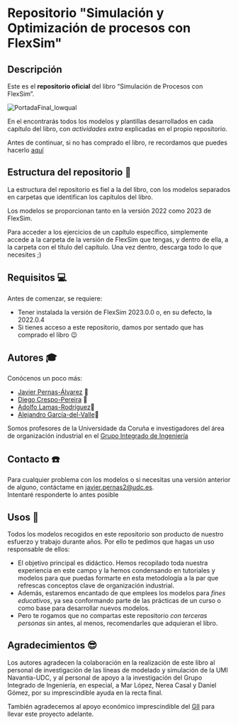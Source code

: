 # Repositorio "Simulación y Optimización de procesos con FlexSim"

## Descripción

Este es el **repositorio oficial** del libro “Simulación de Procesos con FlexSim”.

![PortadaFinal_lowqual](https://github.com/JaviPernasResearch/SyO-procesos-FlexSim/assets/98108974/aa585c7d-4c44-452e-856d-f08a3cdca403)

En el encontrarás todos los modelos y plantillas desarrollados en cada capítulo del libro, con _actividades extra_ explicadas en el propio repositorio.  

Antes de continuar, si no has comprado el libro, re recordamos que puedes hacerlo [aquí](https://libros.cc/Simulacion-y-optimizacion-de-procesos-con-FlexSim.htm?isbn=9788410066007)

## Estructura del repositorio 📑

La estructura del repositorio es fiel a la del libro, con los modelos separados en carpetas que identifican los capítulos del libro. 
  
Los modelos se proporcionan tanto en la versión 2022 como 2023 de FlexSim.  
  
Para acceder a los ejercicios de un capítulo específico, simplemente accede a la carpeta de la versión de FlexSim que tengas, y dentro de ella, a la carpeta con el título del capítulo. Una vez dentro, descarga todo lo que necesites ;)
  
## Requisitos 💻

Antes de comenzar, se requiere: 
 * Tener instalada la versión de FlexSim 2023.0.0 o, en su defecto, la 2022.0.4
 * Si tienes acceso a este repositorio, damos por sentado que has comprado el libro 😉
 
## Autores 🎓

Conócenos un poco más:

* [Javier Pernas-Álvarez](https://pdi.udc.es/en/File/Pdi/HF9NK) 📖
* [Diego Crespo-Pereira](https://pdi.udc.es/en/File/Pdi/6W6MH) 📖
* [Adolfo Lamas-Rodríguez](https://pdi.udc.es/en/File/Pdi/8T89E)📖
* [Alejandro García-del-Valle](https://pdi.udc.es/en/File/Pdi/9A99E)📖

Somos profesores de la Universidade da Coruña e investigadores del área de organización industrial en el [Grupo Integrado de Ingeniería](https://gii.udc.es/)

## Contacto ☎️

Para cualquier problema con los modelos o si necesitas una versión anterior de alguno, contáctame en <javier.pernas2@udc.es>.  
Intentaré responderte lo antes posible

## Usos 🚨

Todos los modelos recogidos en este repositorio son producto de nuestro esfuerzo y trabajo durante años. Por ello te pedimos que hagas un uso responsable de ellos:
* El objetivo principal es didáctico. Hemos recopilado toda nuestra experiencia en este campo y la hemos condensando en tutoriales y modelos para que puedas formarte en esta metodología a la par que refrescas conceptos clave de organización industrial.
* Además, estaremos encantado de que emplees los modelos para *fines educativos*, ya sea conformando parte de las prácticas de un curso o como base para desarrollar nuevos modelos.
* Pero te rogamos que no compartas este repositorio _con terceras personas_ sin antes, al menos, recomendarles que adquieran el libro.

## Agradecimientos 😎
Los autores agradecen la colaboración en la realización de este libro al personal de investigación de las líneas de modelado y simulación de la UMI Navantia-UDC, y al personal de apoyo a la investigación del Grupo Integrado de Ingeniería, en especial, a Mar López, Nerea Casal y Daniel Gómez, por su imprescindible ayuda en la recta final.  

También agradecemos al apoyo económico imprescindible del [GII](https://gii.udc.es/) para llevar este proyecto adelante.
